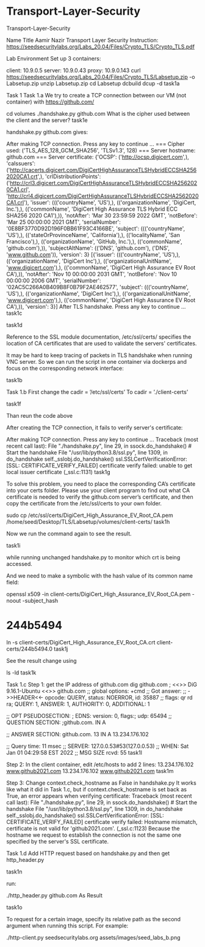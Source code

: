 # Transport-Layer-Security
Transport-Layer-Security

Name	Title
Aamir Nazir	Transport Layer Security
Instruction: https://seedsecuritylabs.org/Labs_20.04/Files/Crypto_TLS/Crypto_TLS.pdf

Lab Environment
Set up 3 containers:

client: 10.9.0.5
server: 10.9.0.43
proxy: 10.9.0.143
curl https://seedsecuritylabs.org/Labs_20.04/Files/Crypto_TLS/Labsetup.zip -o Labsetup.zip
unzip Labsetup.zip
cd Labsetup
dcbuild
dcup -d
task1a

Task 1
Task 1.a
We try to create a TCP connection between our VM (not container) with https://github.com/

cd volumes
./handshake.py github.com
What is the cipher used between the client and the server?
task1e

handshake.py github.com gives:

After making TCP connection. Press any key to continue ...
=== Cipher used: ('TLS_AES_128_GCM_SHA256', 'TLSv1.3', 128)
=== Server hostname: github.com
=== Server certificate:
{'OCSP': ('http://ocsp.digicert.com',),
 'caIssuers': ('http://cacerts.digicert.com/DigiCertHighAssuranceTLSHybridECCSHA2562020CA1.crt',),
 'crlDistributionPoints': ('http://crl3.digicert.com/DigiCertHighAssuranceTLSHybridECCSHA2562020CA1.crl',
                           'http://crl4.digicert.com/DigiCertHighAssuranceTLSHybridECCSHA2562020CA1.crl'),
 'issuer': ((('countryName', 'US'),),
            (('organizationName', 'DigiCert, Inc.'),),
            (('commonName',
              'DigiCert High Assurance TLS Hybrid ECC SHA256 2020 CA1'),)),
 'notAfter': 'Mar 30 23:59:59 2022 GMT',
 'notBefore': 'Mar 25 00:00:00 2021 GMT',
 'serialNumber': '0E8BF3770D92D196F0BB61F93C4166BE',
 'subject': ((('countryName', 'US'),),
             (('stateOrProvinceName', 'California'),),
             (('localityName', 'San Francisco'),),
             (('organizationName', 'GitHub, Inc.'),),
             (('commonName', 'github.com'),)),
 'subjectAltName': (('DNS', 'github.com'), ('DNS', 'www.github.com')),
 'version': 3}
[{'issuer': ((('countryName', 'US'),),
             (('organizationName', 'DigiCert Inc'),),
             (('organizationalUnitName', 'www.digicert.com'),),
             (('commonName', 'DigiCert High Assurance EV Root CA'),)),
  'notAfter': 'Nov 10 00:00:00 2031 GMT',
  'notBefore': 'Nov 10 00:00:00 2006 GMT',
  'serialNumber': '02AC5C266A0B409B8F0B79F2AE462577',
  'subject': ((('countryName', 'US'),),
              (('organizationName', 'DigiCert Inc'),),
              (('organizationalUnitName', 'www.digicert.com'),),
              (('commonName', 'DigiCert High Assurance EV Root CA'),)),
  'version': 3}]
After TLS handshake. Press any key to continue ...
task1c

task1d

Reference to the SSL module documentation, /etc/ssl/certs/ specifies the location of CA certificates that are used to validate the servers' certificates.

It may be hard to keep tracing of packets in TLS handshake when running VNC server. So we can run the script in one container via dockerps and focus on the corresponding network interface:

task1b

Task 1.b
First change the cadir = ’/etc/ssl/certs’ To cadir = ’./client-certs’

task1f

Than reun the code above

After creating the TCP connection, it fails to verify server's certificate:

After making TCP connection. Press any key to continue ...
Traceback (most recent call last):
  File "./handshake.py", line 29, in <module>
    ssock.do_handshake()   # Start the handshake
  File "/usr/lib/python3.8/ssl.py", line 1309, in do_handshake
    self._sslobj.do_handshake()
ssl.SSLCertVerificationError: [SSL: CERTIFICATE_VERIFY_FAILED] certificate verify failed: unable to get local issuer certificate (_ssl.c:1131)
task1g

To solve this problem, you need to place the corresponding CA’s certificate into your certs folder. Please use your client program to find out what CA certificate is needed to verify the github.com server’s certificate, and then copy the certificate from the /etc/ssl/certs to your own folder.

sudo cp /etc/ssl/certs/DigiCert_High_Assurance_EV_Root_CA.pem /home/seed/Desktop/TLS/Labsetup/volumes/client-certs/
task1h

Now we run the command again to see the result.

task1i

while running unchanged handshake.py to monitor which crt is being accessed.

And we need to make a symbolic with the hash value of its common name field:

openssl x509 -in client-certs/DigiCert_High_Assurance_EV_Root_CA.pem -noout -subject_hash
# 244b5494
ln -s client-certs/DigiCert_High_Assurance_EV_Root_CA.crt client-certs/244b5494.0
task1j

See the result change using

ls -ld
task1k

Task 1.c
Step 1: get the IP address of github.com
dig github.com
; <<>> DiG 9.16.1-Ubuntu <<>> github.com
;; global options: +cmd
;; Got answer:
;; ->>HEADER<<- opcode: QUERY, status: NOERROR, id: 35887
;; flags: qr rd ra; QUERY: 1, ANSWER: 1, AUTHORITY: 0, ADDITIONAL: 1

;; OPT PSEUDOSECTION:
; EDNS: version: 0, flags:; udp: 65494
;; QUESTION SECTION:
;github.com.			IN	A

;; ANSWER SECTION:
github.com.		13	IN	A	13.234.176.102

;; Query time: 11 msec
;; SERVER: 127.0.0.53#53(127.0.0.53)
;; WHEN: Sat Jan 01 04:29:58 EST 2022
;; MSG SIZE  rcvd: 55
task1l

Step 2: In the client container, edit /etc/hosts to add 2 lines:
13.234.176.102 www.github2021.com
13.234.176.102 www.github2021.com
task1m

Step 3: Change context.check_hostname as False in handshake.py It works like what it did in Task 1.c, but if context.check_hostname is set back as True, an error appears when verifying certificate:
Traceback (most recent call last):
  File "./handshake.py", line 29, in <module>
    ssock.do_handshake()   # Start the handshake
  File "/usr/lib/python3.8/ssl.py", line 1309, in do_handshake
    self._sslobj.do_handshake()
ssl.SSLCertVerificationError: [SSL: CERTIFICATE_VERIFY_FAILED] certificate verify failed: Hostname mismatch, certificate is not valid for 'github2021.com'. (_ssl.c:1123)
Because the hostname we request to establish the connection is not the same one specified by the server's SSL certificate.

Task 1.d
Add HTTP request based on handshake.py and then get http_header.py

task1n

run:

./http_header.py github.com
As Result

task1o

To request for a certain image, specify its relative path as the second argument when running this script. For example:

./http-client.py seedsecuritylabs.org assets/images/seed_labs_b.png
